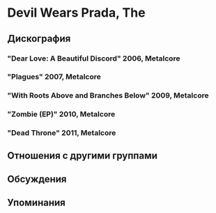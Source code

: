 # Devil Wears Prada, The



## Дискография

### "Dear Love: A Beautiful Discord" 2006, Metalcore



### "Plagues" 2007, Metalcore



### "With Roots Above and Branches Below" 2009, Metalcore



### "Zombie (EP)" 2010, Metalcore



### "Dead Throne" 2011, Metalcore




## Отношения с другими группами


## Обсуждения


## Упоминания

